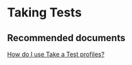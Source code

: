 <properties
	pageTitle="Taking Tests"
	description="Taking Tests"
	service="microsoft.intune"
	resource="intune"
	authors="mackie1604"
	displayOrder=""
	selfHelpType="generic"
	supportTopicIds="32568697"
	resourceTags=""
	productPesIds="15584"
	cloudEnvironments="public"
/>

# Taking Tests

## **Recommended documents**

[How do I use Take a Test profiles?](https://docs.microsoft.com/intune-education/take-a-test-profiles)<br>


